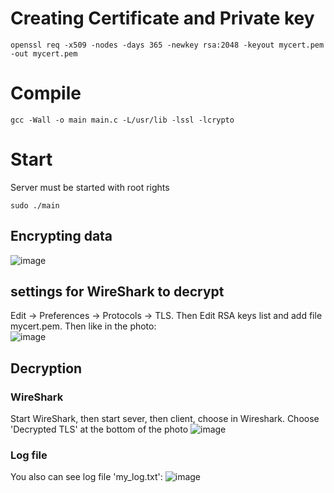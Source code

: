 # Creating Certificate and Private key
```
openssl req -x509 -nodes -days 365 -newkey rsa:2048 -keyout mycert.pem -out mycert.pem
```
# Compile
```
gcc -Wall -o main main.c -L/usr/lib -lssl -lcrypto
```
# Start
Server must be started with root rights
```
sudo ./main
```
## Encrypting data
![image](https://github.com/KachkoBart/openssl/assets/39676602/5426870d-71e0-45f9-b735-848ca3ea0aaa)

## settings for WireShark to decrypt
Edit -> Preferences -> Protocols -> TLS.
Then Edit RSA keys list and add file mycert.pem.
Then like in the photo:   
![image](https://github.com/KachkoBart/openssl/assets/39676602/3d9b9dc1-3594-485d-94bb-261ca0ee0b6b)
## Decryption
### WireShark
Start WireShark, then start sever, then client, choose in Wireshark. Choose 'Decrypted TLS' at the bottom of the photo
![image](https://github.com/KachkoBart/openssl/assets/39676602/982a7c83-48fe-4e88-bbf2-758c5331f824)
### Log file
You also can see log file 'my_log.txt':
![image](https://github.com/KachkoBart/openssl/assets/39676602/1b4f6196-a443-4062-ad30-7462bd1c0572)


